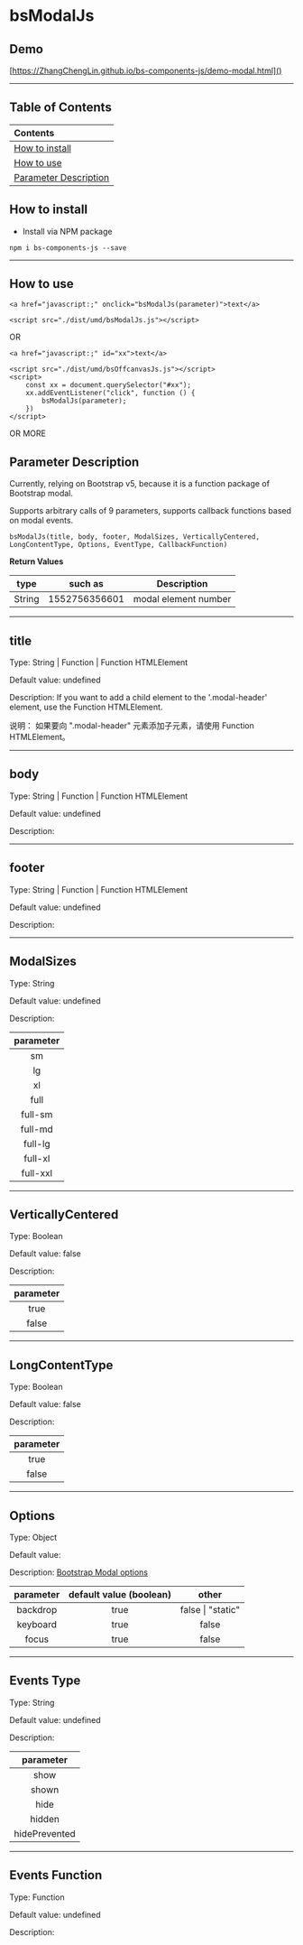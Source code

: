 # bsModalJs

## Demo

[https://ZhangChengLin.github.io/bs-components-js/demo-modal.html]()


---

## Table of Contents

| Contents                                        |
|:------------------------------------------------|
| [How to install](#how-to-install)               |
| [How to use](#how-to-use)                       |
| [Parameter Description](#parameter-description) |

## How to install

- Install via NPM package

```
npm i bs-components-js --save
```

---

## How to use

```
<a href="javascript:;" onclick="bsModalJs(parameter)">text</a>

<script src="./dist/umd/bsModalJs.js"></script>
```

OR

```
<a href="javascript:;" id="xx">text</a>

<script src="./dist/umd/bsOffcanvasJs.js"></script>
<script>
    const xx = document.querySelector("#xx");
    xx.addEventListener("click", function () {
        bsModalJs(parameter);
    })
</script>
```

OR MORE

## Parameter Description

Currently, relying on Bootstrap v5, because it is a function package of Bootstrap modal.

Supports arbitrary calls of 9 parameters, supports callback functions based on modal events.

```
bsModalJs(title, body, footer, ModalSizes, VerticallyCentered, LongContentType, Options, EventType, CallbackFunction)
```

**Return Values**

|  type  |    such as    |     Description      |
|:------:|:-------------:|:--------------------:|
| String | 1552756356601 | modal element number |

---

**title**
-

Type: String \| Function \| Function HTMLElement

Default value: undefined

Description: If you want to add a child element to the '.modal-header' element, use the Function HTMLElement.

说明： 如果要向 ".modal-header" 元素添加子元素，请使用 Function HTMLElement。

---

**body**
-

Type: String \| Function \| Function HTMLElement

Default value: undefined

Description:

---

**footer**
-

Type: String \| Function \| Function HTMLElement

Default value: undefined

Description:

---

**ModalSizes**
-

Type: String

Default value: undefined

Description:

| parameter |
|:---------:|
|    sm     |
|    lg     |
|    xl     |
|   full    |
|  full-sm  |
|  full-md  |
|  full-lg  |
|  full-xl  |
| full-xxl  |

---

**VerticallyCentered**
-

Type: Boolean

Default value: false

Description:

| parameter |
|:---------:|
|   true    |
|   false   |

---

**LongContentType**
-

Type: Boolean

Default value: false

Description:

| parameter |
|:---------:|
|   true    |
|   false   |

---

**Options**
-

Type: Object

Default value:

Description: <a href="https://getbootstrap.com/docs/4.3/components/modal/#options" target="_blank">Bootstrap Modal
options</a>

| parameter | default value (boolean) |         other         |
|:---------:|:-----------------------:|:---------------------:|
| backdrop  |          true           | false &#124; "static" |
| keyboard  |          true           |         false         |
|   focus   |          true           |         false         |

---

**Events Type**
-

Type: String

Default value: undefined

Description:

|   parameter   |
|:-------------:|
|     show      |
|     shown     |
|     hide      |
|    hidden     |
| hidePrevented |

---

**Events Function**
-

Type: Function

Default value: undefined

Description:

